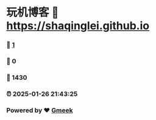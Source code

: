 # 玩机博客 :link: https://shaqinglei.github.io 
### :page_facing_up: [1](https://shaqinglei.github.io/tag.html) 
### :speech_balloon: 0 
### :hibiscus: 1430 
### :alarm_clock: 2025-01-26 21:43:25 
### Powered by :heart: [Gmeek](https://github.com/Meekdai/Gmeek)
